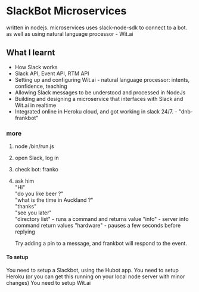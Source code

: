 # SlackBot Microservices
written in nodejs. microservices uses slack-node-sdk to connect to a bot.
as well as using natural language processor - Wit.ai

## What I learnt
* How Slack works
* Slack API, Event API, RTM API
* Setting up and configuring Wit.ai - natural language processor: intents, confidence, teaching
* Allowing Slack messages to be understood and processed in NodeJs
* Building and designing a microservice that interfaces with Slack and Wit.ai in realtime
* Integrated online in Heroku cloud, and got working in slack 24/7. - "dnb-frankbot"

### more
1. node /bin/run.js
2. open Slack, log in
3. check bot: franko
4. ask him  
     "Hi"  
     "do you like beer ?"  
     "what is the time in Auckland ?"  
     "thanks"  
     "see you later"  
     "directory list" - runs a command and returns value
     "info" - server info command return values
     "hardware" - pauses a few seconds before replying

     Try adding a pin to a message, and frankbot will respond to the event.

#### To setup
You need to setup a Slackbot, using the Hubot app.
You need to setup Heroku (or you can get this running on your local node server with minor changes)
You need to setup Wit.ai
